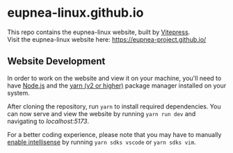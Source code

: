 # eupnea-linux.github.io

This repo contains the eupnea-linux website, built by [Vitepress](https://vitepress.vuejs.org/).  
Visit the eupnea-linux website here: https://eupnea-project.github.io/


## Website Development

In order to work on the website and view it on your machine, you'll need to have [Node.js](https://nodejs.org/) and the [yarn (v2 or higher)](https://yarnpkg.com/getting-started/install) package manager installed on your system.

After cloning the repository, run `yarn` to install required dependencies. You can now serve and view the website by running `yarn run dev` and navigating to *localhost:5173*.

For a better coding experience, please note that you may have to manually [enable intellisense](https://yarnpkg.com/getting-started/editor-sdks) by running `yarn sdks vscode` or `yarn sdks vim`.
